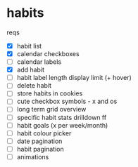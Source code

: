 # habits

reqs
 - [x] habit list
 - [x] calendar checkboxes
 - [ ] calendar labels
 - [x] add habit
 - [ ] habit label length display limit (+ hover)
 - [ ] delete habit
 - [ ] store habits in cookies
 - [ ] cute checkbox symbols - x and os
 - [ ] long term grid overview
 - [ ] specific habit stats drilldown
 ff
 - [ ] habit goals (x per week/month)
 - [ ] habit colour picker
 - [ ] date pagination
 - [ ] habit pagination
 - [ ] animations
